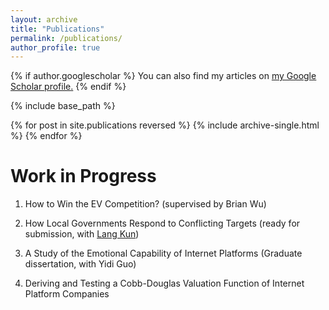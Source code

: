 ```yaml
---
layout: archive
title: "Publications"
permalink: /publications/
author_profile: true
---
```


{% if author.googlescholar %}
  You can also find my articles on <u><a href="{{author.googlescholar}}">my Google Scholar profile</a>.</u>
{% endif %}

{% include base_path %}

{% for post in site.publications reversed %}
  {% include archive-single.html %}
{% endfor %}

Work in Progress
======
1. How to Win the EV Competition? (supervised by Brian Wu)

2. How Local Governments Respond to Conflicting Targets (ready for submission, with [Lang Kun](http://langkunprc.com))
  
3. A Study of the Emotional Capability of Internet Platforms (Graduate dissertation, with Yidi Guo)

4. Deriving and Testing a Cobb-Douglas Valuation Function of Internet Platform Companies



